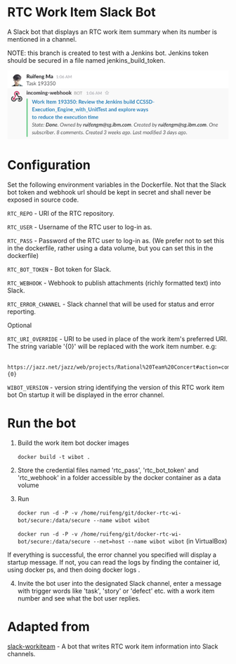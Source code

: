 # RTC Work Item Slack Bot

A Slack bot that displays an RTC work item summary when its number is mentioned in a channel. 

NOTE: this branch is created to test with a Jenkins bot. Jenkins token should be secured in a file named jenkins_build_token.

![sample](images/sample.png)

# Configuration

Set the following environment variables in the Dockerfile. Not that the Slack bot token and webhook url should be kept in secret and shall never be exposed in source code. 

`RTC_REPO` - URI of the RTC repository. 

`RTC_USER` - Username of the RTC user to log-in as.

`RTC_PASS` - Password of the RTC user to log-in as. (We prefer not to set this in the dockerfile, rather using a data volume, but you can set this in the dockerfile)

`RTC_BOT_TOKEN` - Bot token for Slack.

`RTC_WEBHOOK` - Webhook to publish attachments (richly formatted text) into Slack.

`RTC_ERROR_CHANNEL` - Slack channel that will be used for status and error reporting.

Optional

`RTC_URI_OVERRIDE` - URI to be used in place of the work item's preferred URI. The string variable '{0}' will be replaced with the work item number. e.g:

```
    https://jazz.net/jazz/web/projects/Rational%20Team%20Concert#action=com.ibm.team.workitem.viewWorkItem&id={0}
```

`WIBOT_VERSION` - version string identifying the version of this RTC work item bot On startup it will be displayed in the error channel.
 
# Run the bot
1. Build the work item bot docker images

    `docker build -t wibot .`
    
2. Store the credential files named 'rtc_pass', 'rtc_bot_token' and 'rtc_webhook' in a folder accessible by the docker container as a data volume
3. Run

    `docker run -d -P -v /home/ruifeng/git/docker-rtc-wi-bot/secure:/data/secure --name wibot wibot`
    
    `docker run -d -P -v /home/ruifeng/git/docker-rtc-wi-bot/secure:/data/secure --net=host --name wibot wibot` (in VirtualBox)

If everything is successful, the error channel you specified will display a startup message. If not, you can read the logs by finding the container id, using docker ps, and then doing docker logs <containerId>.

4. Invite the bot user into the designated Slack channel, enter a message with trigger words like 'task', 'story' or 'defect' etc. with a work item number and see what the bot user replies. 

# Adapted from

[slack-workiteam](https://github.com/ehues/slack-workitems) - A bot that writes RTC work item information into Slack channels.
